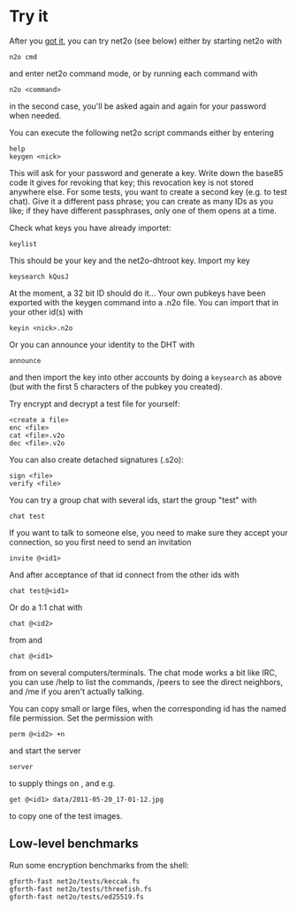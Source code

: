 # Try it #

After you [got it](get-it.md), you can try net2o (see below) either by
starting net2o with

    n2o cmd

and enter net2o command mode, or by running each command with

    n2o <command>

in the second case, you'll be asked again and again for your password
when needed.

You can execute the following net2o script commands either by entering

    help
    keygen <nick>

This will ask for your password and generate a key.  Write down the
base85 code it gives for revoking that key; this revocation key is not
stored anywhere else.  For some tests, you want to create a second key
(e.g. to test chat).  Give it a different pass phrase; you can create
as many IDs as you like; if they have different passphrases, only one
of them opens at a time.

Check what keys you have already importet:

    keylist

This should be your key and the net2o-dhtroot key.  Import my key

    keysearch kQusJ

At the moment, a 32 bit ID should do it...  Your own pubkeys have been
exported with the keygen command into a <nick>.n2o file.  You can
import that in your other id(s) with

    keyin <nick>.n2o
	
Or you can announce your identity to the DHT with

    announce

and then import the key into other accounts by doing a ```keysearch```
as above (but with the first 5 characters of the pubkey you created).

Try encrypt and decrypt a test file for yourself:

    <create a file>
    enc <file>
    cat <file>.v2o
    dec <file>.v2o

You can also create detached signatures (<file>.s2o):

    sign <file>
    verify <file>

You can try a group chat with several ids, start the group "test" with <id1>

    chat test

If you want to talk to someone else, you need to make sure they accept
your connection, so you first need to send an invitation

    invite @<id1>

And after acceptance of that id connect from the other ids with

    chat test@<id1>

Or do a 1:1 chat with

    chat @<id2>

from <id1> and

    chat @<id1>

from <id2> on several computers/terminals.  The chat mode works a bit like IRC,
you can use /help to list the commands, /peers to see the direct
neighbors, and /me <action> if you aren't actually talking.

You can copy small or large files, when the corresponding id has the
named file permission.  Set the permission with

    perm @<id2> +n

and start the server

    server

to supply things on <id1>, and e.g.

    get @<id1> data/2011-05-20_17-01-12.jpg

to copy one of the test images.

## Low-level benchmarks ##

Run some encryption benchmarks from the shell:

    gforth-fast net2o/tests/keccak.fs
    gforth-fast net2o/tests/threefish.fs
    gforth-fast net2o/tests/ed25519.fs
